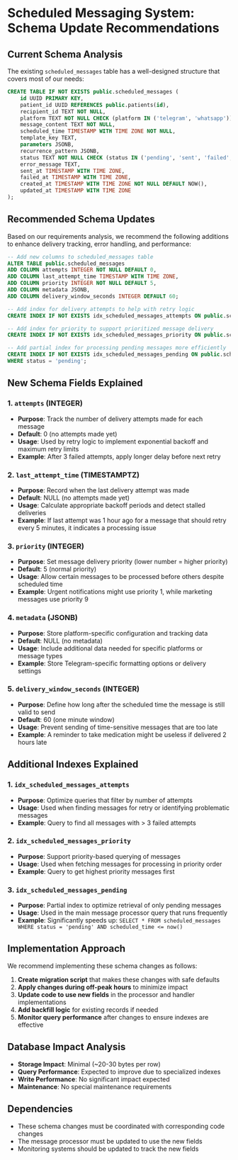 # Scheduled Messaging System: Schema Update Recommendations

## Current Schema Analysis

The existing `scheduled_messages` table has a well-designed structure that covers most of our needs:

```sql
CREATE TABLE IF NOT EXISTS public.scheduled_messages (
    id UUID PRIMARY KEY,
    patient_id UUID REFERENCES public.patients(id),
    recipient_id TEXT NOT NULL,
    platform TEXT NOT NULL CHECK (platform IN ('telegram', 'whatsapp')),
    message_content TEXT NOT NULL,
    scheduled_time TIMESTAMP WITH TIME ZONE NOT NULL,
    template_key TEXT,
    parameters JSONB,
    recurrence_pattern JSONB,
    status TEXT NOT NULL CHECK (status IN ('pending', 'sent', 'failed', 'cancelled')),
    error_message TEXT,
    sent_at TIMESTAMP WITH TIME ZONE,
    failed_at TIMESTAMP WITH TIME ZONE,
    created_at TIMESTAMP WITH TIME ZONE NOT NULL DEFAULT NOW(),
    updated_at TIMESTAMP WITH TIME ZONE
);
```

## Recommended Schema Updates

Based on our requirements analysis, we recommend the following additions to enhance delivery tracking, error handling, and performance:

```sql
-- Add new columns to scheduled_messages table
ALTER TABLE public.scheduled_messages
ADD COLUMN attempts INTEGER NOT NULL DEFAULT 0,
ADD COLUMN last_attempt_time TIMESTAMP WITH TIME ZONE,
ADD COLUMN priority INTEGER NOT NULL DEFAULT 5,
ADD COLUMN metadata JSONB,
ADD COLUMN delivery_window_seconds INTEGER DEFAULT 60;

-- Add index for delivery attempts to help with retry logic
CREATE INDEX IF NOT EXISTS idx_scheduled_messages_attempts ON public.scheduled_messages(attempts);

-- Add index for priority to support prioritized message delivery
CREATE INDEX IF NOT EXISTS idx_scheduled_messages_priority ON public.scheduled_messages(priority, scheduled_time);

-- Add partial index for processing pending messages more efficiently
CREATE INDEX IF NOT EXISTS idx_scheduled_messages_pending ON public.scheduled_messages(scheduled_time) 
WHERE status = 'pending';
```

## New Schema Fields Explained

### 1. `attempts` (INTEGER)
- **Purpose**: Track the number of delivery attempts made for each message
- **Default**: 0 (no attempts made yet)
- **Usage**: Used by retry logic to implement exponential backoff and maximum retry limits
- **Example**: After 3 failed attempts, apply longer delay before next retry

### 2. `last_attempt_time` (TIMESTAMPTZ)
- **Purpose**: Record when the last delivery attempt was made
- **Default**: NULL (no attempts made yet)
- **Usage**: Calculate appropriate backoff periods and detect stalled deliveries
- **Example**: If last attempt was 1 hour ago for a message that should retry every 5 minutes, it indicates a processing issue

### 3. `priority` (INTEGER)
- **Purpose**: Set message delivery priority (lower number = higher priority)
- **Default**: 5 (normal priority)
- **Usage**: Allow certain messages to be processed before others despite scheduled time
- **Example**: Urgent notifications might use priority 1, while marketing messages use priority 9

### 4. `metadata` (JSONB)
- **Purpose**: Store platform-specific configuration and tracking data
- **Default**: NULL (no metadata)
- **Usage**: Include additional data needed for specific platforms or message types
- **Example**: Store Telegram-specific formatting options or delivery settings

### 5. `delivery_window_seconds` (INTEGER)
- **Purpose**: Define how long after the scheduled time the message is still valid to send
- **Default**: 60 (one minute window)
- **Usage**: Prevent sending of time-sensitive messages that are too late
- **Example**: A reminder to take medication might be useless if delivered 2 hours late

## Additional Indexes Explained

### 1. `idx_scheduled_messages_attempts`
- **Purpose**: Optimize queries that filter by number of attempts
- **Usage**: Used when finding messages for retry or identifying problematic messages
- **Example**: Query to find all messages with > 3 failed attempts

### 2. `idx_scheduled_messages_priority`
- **Purpose**: Support priority-based querying of messages
- **Usage**: Used when fetching messages for processing in priority order
- **Example**: Query to get highest priority messages first

### 3. `idx_scheduled_messages_pending`
- **Purpose**: Partial index to optimize retrieval of only pending messages
- **Usage**: Used in the main message processor query that runs frequently
- **Example**: Significantly speeds up: `SELECT * FROM scheduled_messages WHERE status = 'pending' AND scheduled_time <= now()`

## Implementation Approach

We recommend implementing these schema changes as follows:

1. **Create migration script** that makes these changes with safe defaults
2. **Apply changes during off-peak hours** to minimize impact
3. **Update code to use new fields** in the processor and handler implementations
4. **Add backfill logic** for existing records if needed
5. **Monitor query performance** after changes to ensure indexes are effective

## Database Impact Analysis

- **Storage Impact**: Minimal (~20-30 bytes per row)
- **Query Performance**: Expected to improve due to specialized indexes
- **Write Performance**: No significant impact expected
- **Maintenance**: No special maintenance requirements

## Dependencies

- These schema changes must be coordinated with corresponding code changes
- The message processor must be updated to use the new fields
- Monitoring systems should be updated to track the new fields 
